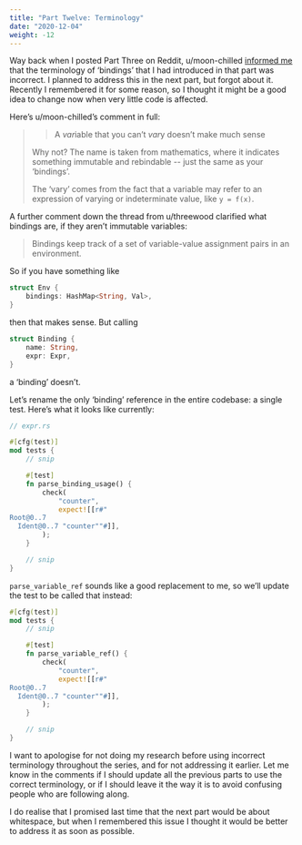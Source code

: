 ```yaml
---
title: "Part Twelve: Terminology"
date: "2020-12-04"
weight: -12
---
```


Way back when I posted Part Three on Reddit, u/moon-chilled [informed me](https://www.reddit.com/r/ProgrammingLanguages/comments/iq2gfu/make_a_language_part_three/g4re60y?context=3) that the terminology of ‘bindings’ that I had introduced in that part was incorrect. I planned to address this in the next part, but forgot about it. Recently I remembered it for some reason, so I thought it might be a good idea to change now when very little code is affected.

Here’s u/moon-chilled’s comment in full:

> > A *var*iable that you can’t *var*y doesn’t make much sense
>
> Why not? The name is taken from mathematics, where it indicates something immutable and rebindable -- just the same as your ‘bindings’.
>
> The ‘vary’ comes from the fact that a variable may refer to an expression of varying or indeterminate value, like `y = f(x)`.

A further comment down the thread from u/threewood clarified what bindings are, if they aren’t immutable variables:

> Bindings keep track of a set of variable-value assignment pairs in an environment.

So if you have something like

```rust
struct Env {
    bindings: HashMap<String, Val>,
}
```

then that makes sense. But calling

```rust
struct Binding {
    name: String,
    expr: Expr,
}
```

a ‘binding’ doesn’t.

Let’s rename the only ‘binding’ reference in the entire codebase: a single test. Here’s what it looks like currently:

```rust
// expr.rs

#[cfg(test)]
mod tests {
    // snip

    #[test]
    fn parse_binding_usage() {
        check(
            "counter",
            expect![[r#"
Root@0..7
  Ident@0..7 "counter""#]],
        );
    }

    // snip
}
```

`parse_variable_ref` sounds like a good replacement to me, so we’ll update the test to be called that instead:

```rust
#[cfg(test)]
mod tests {
    // snip

    #[test]
    fn parse_variable_ref() {
        check(
            "counter",
            expect![[r#"
Root@0..7
  Ident@0..7 "counter""#]],
        );
    }

    // snip
}
```

I want to apologise for not doing my research before using incorrect terminology throughout the series, and for not addressing it earlier. Let me know in the comments if I should update all the previous parts to use the correct terminology, or if I should leave it the way it is to avoid confusing people who are following along.

I do realise that I promised last time that the next part would be about whitespace, but when I remembered this issue I thought it would be better to address it as soon as possible.
